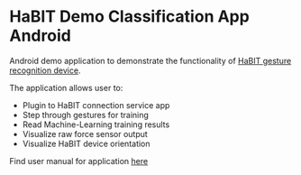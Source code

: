 # HaBIT Demo Classification App Android

Android demo application to demonstrate the functionality of [HaBIT gesture recognition device](http://www.biointeractivetech.com/habit/).

The application allows user to:
- Plugin to HaBIT connection service app
- Step through gestures for training
- Read Machine-Learning training results
- Visualize raw force sensor output
- Visualize HaBIT device orientation

Find user manual for application [here](https://github.com/BioInteractiveTechnologies/HaBIT-Demo-Applications-Android)
